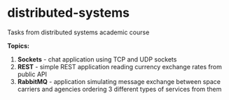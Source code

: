 # distributed-systems

Tasks from distributed systems academic course

**Topics:**
1. **Sockets** - chat application using TCP and UDP sockets
2. **REST** - simple REST application reading currency exchange rates from public API
3. **RabbitMQ** - application simulating message exchange between space carriers and agencies ordering 3 different types of services from them
